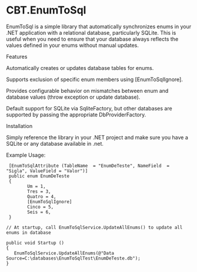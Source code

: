 # CBT.EnumToSql

EnumToSql is a simple library that automatically synchronizes enums in your .NET application with a relational database, particularly SQLite. This is useful when you need to ensure that your database always reflects the values defined in your enums without manual updates.

Features

Automatically creates or updates database tables for enums.

Supports exclusion of specific enum members using [EnumToSqlIgnore].

Provides configurable behavior on mismatches between enum and database values (throw exception or update database).

Default support for SQLite via SqliteFactory, but other databases are supported by passing the appropriate DbProviderFactory.

Installation

Simply reference the library in your .NET project and make sure you have a SQLite or any database available in .net.

Example Usage:

     [EnumToSqlAttribute (TableName  = "EnumDeTeste", NameField  = "Sigla", ValueField = "Valor")]   
     public enum EnumDeTeste
     {
            Um = 1,
            Tres = 3,
            Quatro = 4,
            [EnumToSqlIgnore]
            Cinco = 5,            
            Seis = 6,
     }

    // At startup, call EnumToSqlService.UpdateAllEnums() to update all enums in database

    public void Startup ()
    {
       EnumToSqlService.UpdateAllEnums(@"Data Source=C:\databases\EnumToSqlTest\EnumDeTeste.db");
    }
